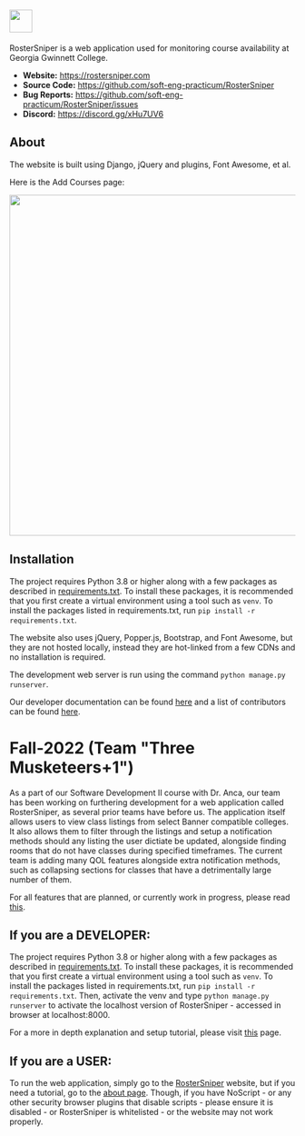 # <img src="docs/img/logo.png" height="40">

RosterSniper is a web application used for monitoring course availability at Georgia Gwinnett College.

- **Website:** https://rostersniper.com
- **Source Code:** https://github.com/soft-eng-practicum/RosterSniper
- **Bug Reports:** https://github.com/soft-eng-practicum/RosterSniper/issues
- **Discord:** https://discord.gg/xHu7UV6

## About

The website is built using Django, jQuery and plugins, Font Awesome, et al.

Here is the Add Courses page:

<img src="docs/img/add-courses.png" width="600">

## Installation

The project requires Python 3.8 or higher along with a few packages as described in [requirements.txt](requirements.txt). To install these packages, it is recommended that you first create a virtual environment using a tool such as `venv`. To install the packages listed in requirements.txt, run `pip install -r requirements.txt`.

The website also uses jQuery, Popper.js, Bootstrap, and Font Awesome, but they are not hosted locally, instead they are hot-linked from a few CDNs and no installation is required.

The development web server is run using the command `python manage.py runserver`.

Our developer documentation can be found [here](docs) and a list of contributors can be found [here](Contributors.md).

# Fall-2022 (Team "Three Musketeers+1")

As a part of our Software Development II course with Dr. Anca, our team has been working on furthering development for a web application called RosterSniper, as several prior teams have before us. The application itself allows users to view class listings from select Banner compatible colleges. It also allows them to filter through the listings and setup a notification methods should any listing the user dictiate be updated, alongside finding rooms that do not have classes during specified timeframes. The current team is adding many QOL features alongside extra notification methods, such as collapsing sections for classes that have a detrimentally large number of them.

For all features that are planned, or currently work in progress, please read [this](/Docs-Fall2022/TODO.md).

## If you are a DEVELOPER:

The project requires Python 3.8 or higher along with a few packages as described in [requirements.txt](requirements.txt). To install these packages, it is recommended that you first create a virtual environment using a tool such as `venv`. To install the packages listed in requirements.txt, run `pip install -r requirements.txt`. Then, activate the venv and type `python manage.py runserver` to activate the localhost version of RosterSniper - accessed in browser at localhost:8000.

For a more in depth explanation and setup tutorial, please visit [this](/Docs-Fall2022/TM_DevSetup.md) page.

## If you are a USER:

To run the web application, simply go to the [RosterSniper](https://rostersniper.com/) website, but if you need a tutorial, go to the [about page](https://rostersniper.com/about/). Though, if you have NoScript - or any other security browser plugins that disable scripts - please ensure it is disabled - or RosterSniper is whitelisted - or the website may not work properly.
